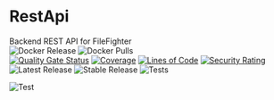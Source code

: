 # RestApi
Backend REST API for FileFighter  
![Docker Release](https://img.shields.io/github/v/release/filefighter/restapi?color=dark-green&label=Stable%20Version&logo=docker&style=for-the-badge)
![Docker Pulls](https://img.shields.io/docker/pulls/filefighter/rest?logo=docker&style=for-the-badge)  
[![Quality Gate Status](https://sonar.filefighter.de/api/project_badges/measure?project=de.filefighter%3Arest&metric=alert_status)](https://sonar.filefighter.de/dashboard?id=de.filefighter%3Arest)
[![Coverage](https://sonar.filefighter.de/api/project_badges/measure?project=de.filefighter%3Arest&metric=coverage)](https://sonar.filefighter.de/dashboard?id=de.filefighter%3Arest)
[![Lines of Code](https://sonar.filefighter.de/api/project_badges/measure?project=de.filefighter%3Arest&metric=ncloc)](https://sonar.filefighter.de/dashboard?id=de.filefighter%3Arest)
[![Security Rating](https://sonar.filefighter.de/api/project_badges/measure?project=de.filefighter%3Arest&metric=security_rating)](https://sonar.filefighter.de/dashboard?id=de.filefighter%3Arest)  
![Latest Release](https://github.com/FileFighter/RestApi/workflows/Latest%20Release/badge.svg)
![Stable Release](https://github.com/FileFighter/RestApi/workflows/Stable%20Release/badge.svg)
![Tests](https://github.com/FileFighter/RestApi/workflows/Tests/badge.svg)


![Test](https://sonar.filefighter.de/images/logo.svg?v=6.6)
